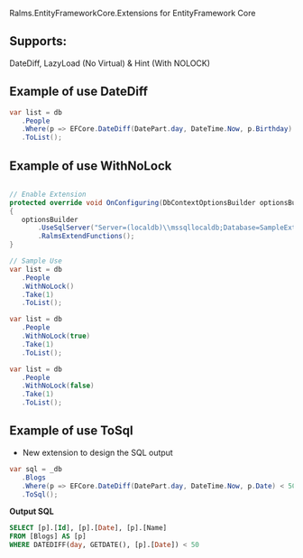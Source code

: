 
Ralms.EntityFrameworkCore.Extensions for EntityFramework Core
 
##  Supports: 
DateDiff, LazyLoad (No Virtual) & Hint (With NOLOCK) 


## Example of use DateDiff

 ```csharp
 var list = db
    .People
    .Where(p => EFCore.DateDiff(DatePart.day, DateTime.Now, p.Birthday) < 50)
    .ToList();  
```

## Example of use WithNoLock


 ```csharp

 // Enable Extension
 protected override void OnConfiguring(DbContextOptionsBuilder optionsBuilder)
{
    optionsBuilder
        .UseSqlServer("Server=(localdb)\\mssqllocaldb;Database=SampleExtension;Integrated Security=True;")
        .RalmsExtendFunctions();
}

// Sample Use
var list = db
    .People
    .WithNoLock()
    .Take(1)
    .ToList(); 

var list = db
    .People
    .WithNoLock(true)
    .Take(1)
    .ToList(); 

var list = db
    .People
    .WithNoLock(false)
    .Take(1)
    .ToList(); 
```

## Example of use ToSql
 * New extension to design the SQL output


 ```csharp
 var sql = _db
    .Blogs
    .Where(p => EFCore.DateDiff(DatePart.day, DateTime.Now, p.Date) < 50)
    .ToSql();
```

**Output SQL**

```SQL
SELECT [p].[Id], [p].[Date], [p].[Name]
FROM [Blogs] AS [p]
WHERE DATEDIFF(day, GETDATE(), [p].[Date]) < 50
```
